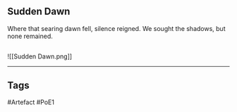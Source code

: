## Sudden Dawn
Where that searing dawn fell, silence reigned.
We sought the shadows, but none remained.
##
![[Sudden Dawn.png]]

---
## Tags
#Artefact
#PoE1
